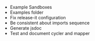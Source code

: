 - Example Sandboxes
- Examples folder
- Fix release-it configuration
- Be consistent about imports sequence
- Generate jsdoc
- Test and document cycler and mapper
